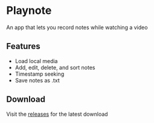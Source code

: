 # Playnote

An app that lets you record notes while watching a video

## Features
* Load local media
* Add, edit, delete, and sort notes
* Timestamp seeking
* Save notes as .txt

## Download

Visit the [releases](https://github.com/markjoeljimenez/playnote/releases) for the latest download
